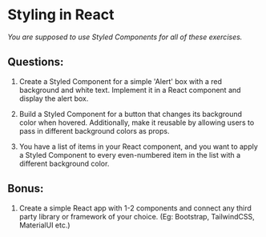 # Styling in React

_You are supposed to use Styled Components for all of these exercises._

## Questions:

1. Create a Styled Component for a simple 'Alert' box with a red background and white text. Implement it in a React component and display the alert box.

2. Build a Styled Component for a button that changes its background color when hovered. Additionally, make it reusable by allowing users to pass in different background colors as props.

3. You have a list of items in your React component, and you want to apply a Styled Component to every even-numbered item in the list with a different background color.

## Bonus:

1. Create a simple React app with 1-2 components and connect any third party library or framework of your choice. (Eg: Bootstrap, TailwindCSS, MaterialUI etc.)
